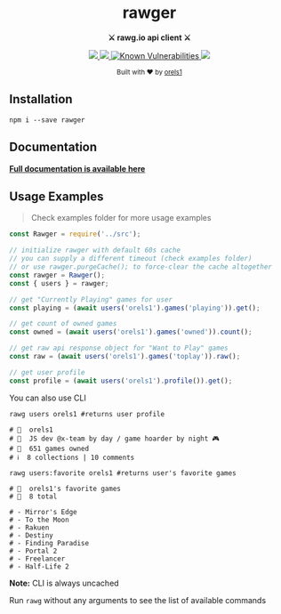 <h1 align="center">rawger</h1>
<p align="center">
  <strong>⚔ rawg.io api client ⚔</strong>
</p>

<p align="center">
  <a href="https://www.npmjs.com/package/rawger">
    <img src="https://img.shields.io/npm/v/rawger.svg?style=flat-square" />
  </a>
  <a href="https://www.npmjs.com/package/rawger">
    <img src="https://img.shields.io/npm/dm/rawger.svg?style=flat-square" />
  </a>
  <a href="https://snyk.io/test/github/orels1/rawger?targetFile=package.json">
    <img src="https://snyk.io/test/github/orels1/rawger/badge.svg?targetFile=package.json&style=flat-square" alt="Known Vulnerabilities" data-canonical-src="https://snyk.io/test/github/orels1/rawger?targetFile=package.json" style="max-width:100%;">
  </a>
  <img src="https://img.shields.io/badge/100%25-unofficial-blue.svg?style=flat-square" />
</p>

<p align="center">
  <sub>Built with ❤︎ by
  <a href="https://twitter.com/orels1_">orels1</a>
  </sub>
</p>

## Installation

```
npm i --save rawger
```

## Documentation

[**Full documentation is available here**](https://www.notion.so/orels1/RAWGer-46ecd676fb5149bfb583c55b0862ab76)

## Usage Examples

> Check examples folder for more usage examples

```js
const Rawger = require('../src');

// initialize rawger with default 60s cache
// you can supply a different timeout (check examples folder)
// or use rawger.purgeCache(); to force-clear the cache altogether
const rawger = Rawger();
const { users } = rawger;

// get "Currently Playing" games for user
const playing = (await users('orels1').games('playing')).get();

// get count of owned games
const owned = (await users('orels1').games('owned')).count();

// get raw api response object for "Want to Play" games
const raw = (await users('orels1').games('toplay')).raw();

// get user profile
const profile = (await users('orels1').profile()).get();
```

You can also use CLI

```shell
rawg users orels1 #returns user profile

# 👤  orels1
# 📖  JS dev @x-team by day / game hoarder by night 🎮
# 👾  651 games owned
# ℹ️  8 collections | 10 comments

rawg users:favorite orels1 #returns user's favorite games

# 👤  orels1's favorite games
# 👾  8 total

# - Mirror's Edge
# - To the Moon
# - Rakuen
# - Destiny
# - Finding Paradise
# - Portal 2
# - Freelancer
# - Half-Life 2
```

**Note:** CLI is always uncached

Run `rawg` without any arguments to see the list of available commands
